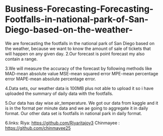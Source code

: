 # Business-Forecasting-Forecasting-Footfalls-in-national-park-of-San-Diego-based-on-the-weather-

We are forecasting the footfalls in the national park of San Diego based on the weather, because we want to know the amount of sale of tickets that will happen on any given day.
2.Our forecast is point forecast my also contain a range.

3.We will measure the accuracy of the forecast by following methods like MAD-mean absolute value MSE-mean squared error MPE-mean percentage error MAPE-mean absolute percentage error.

4.Data sets, our weather data is 100MB plus not able to upload it so i have uploaded the summary of daily data with the footfalls.

5.Our data has day wise air_temperature. We got our data from kaggle and it is in the format per minute data and we ae going to aggregate it in daily format. Our other data set is footfalls in national park in daily format.

6.links: Riya: https://github.com/Riyaritajoy3 Chinmayee : https://github.com/chinmayee25
